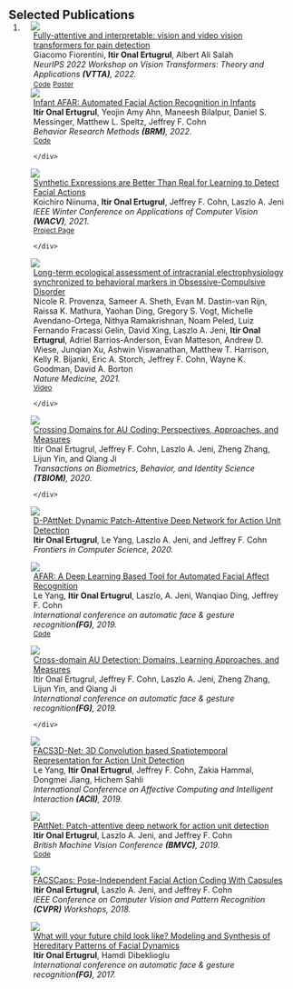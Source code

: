 <h2 id="publications" style="margin: 2px 0px -15px;">Selected Publications</h2>

<div class="publications">
<ol class="bibliography">

<li>

<div class="pub-row">

  <div class="col-sm-3 abbr" style="position: relative;padding-right: 15px;padding-left: 15px;">
    <img src="assets/img/2022/vtta_pipeline2.png" class="teaser img-fluid z-depth-1">
    <!--<abbr class="badge">BRM</abbr>-->
  </div>

  <div class="col-sm-9" style="position: relative;padding-right: 15px;padding-left: 20px;">
    <div class="title"><a href="https://drive.google.com/file/d/1mfuiUbYSnfXQ88Su5Hlf7vw75Jz07uEh/view">Fully-attentive and interpretable: vision and video
vision transformers for pain detection</a></div>
    <div class="author">Giacomo Fiorentini, <strong>Itir Onal Ertugrul</strong>, Albert Ali Salah</div>
    <div class="periodical"><em>NeurIPS 2022 Workshop on Vision Transformers: Theory and Applications <strong>(VTTA)</strong>, 2022.</em></div>
    <div class="links">
      <a href="https://github.com/IPDTFE/ViT-McMaster" class="btn btn-sm z-depth-0" role="button" target="_blank" style="font-size:12px;">Code</a>
      <a href="https://nips.cc/media/PosterPDFs/NeurIPS%202022/61316.png?t=1669661317.4587843" class="btn btn-sm z-depth-0" role="button" target="_blank" style="font-size:12px;">Poster</a>
    </div>
  </div>
</div>

<div class="pub-row">

  <div class="col-sm-3 abbr" style="position: relative;padding-right: 15px;padding-left: 15px;">
    <img src="assets/img/2022/InfantAFAR_pipeline.png" class="teaser img-fluid z-depth-1">
    <!--<abbr class="badge">BRM</abbr>-->
  </div>

  <div class="col-sm-9" style="position: relative;padding-right: 15px;padding-left: 20px;">
    <div class="title"><a href="https://doi.org/10.3758/s13428-022-01863-y">Infant AFAR: Automated Facial Action Recognition in Infants</a></div>
    <div class="author"><strong>Itir Onal Ertugrul</strong>, Yeojin Amy Ahn, Maneesh Bilalpur, Daniel S. Messinger, Matthew L. Speltz, Jeffrey F. Cohn</div>
    <div class="periodical"><em>Behavior Research Methods <strong>(BRM)</strong>, 2022.</em></div>
    <div class="links">
      <a href="https://github.com/AffectAnalysisGroup/AFARtoolbox/tree/master/InfantAFAR" class="btn btn-sm z-depth-0" role="button" target="_blank" style="font-size:12px;">Code</a>

    </div>
  </div>
</div>

<p/>  
  
<div class="pub-row">

  <div class="col-sm-3 abbr" style="position: relative;padding-right: 15px;padding-left: 15px;">
    <img src="assets/img/2021/SyntheticExpressions.png" class="teaser img-fluid z-depth-1">
    <!--<abbr class="badge">WACV</abbr>-->
  </div>

  <div class="col-sm-9" style="position: relative;padding-right: 15px;padding-left: 20px;">
    <div class="title"><a href="https://openaccess.thecvf.com/content/WACV2021/papers/Niinuma_Synthetic_Expressions_Are_Better_Than_Real_for_Learning_to_Detect_WACV_2021_paper.pdf">Synthetic Expressions are Better Than Real for Learning to Detect Facial Actions</a></div>
    <div class="author">Koichiro Niinuma, <strong>Itir Onal Ertugrul</strong>, Jeffrey F. Cohn, Laszlo A. Jeni</div>
    <div class="periodical"><em>IEEE Winter Conference on Applications of Computer Vision <strong>(WACV)</strong>, 2021.</em></div>
    <div class="links">
      <a href="https://kniinuma.github.io/SyntheticExpressionBetterThanReal/" class="btn btn-sm z-depth-0" role="button" target="_blank" style="font-size:12px;">Project Page</a>

    </div>
  </div>
</div>

<p/>  

<div class="pub-row">

  <div class="col-sm-3 abbr" style="position: relative;padding-right: 15px;padding-left: 15px;">
    <img src="assets/img/2021/nature_medicine.png" class="teaser img-fluid z-depth-1">
    <!--<abbr class="badge">WACV</abbr>-->
  </div>

  <div class="col-sm-9" style="position: relative;padding-right: 15px;padding-left: 20px;">
    <div class="title"><a href="https://www.ncbi.nlm.nih.gov/pmc/articles/PMC8800455/pdf/nihms-1759646.pdf">Long-term ecological assessment of intracranial electrophysiology synchronized to behavioral markers in Obsessive-Compulsive Disorder</a></div>
    <div class="author">Nicole R. Provenza, Sameer A. Sheth, Evan M. Dastin-van Rijn, Raissa K. Mathura, Yaohan Ding, Gregory S. Vogt, Michelle Avendano-Ortega, Nithya Ramakrishnan, Noam Peled, Luiz Fernando Fracassi Gelin, David Xing, Laszlo A. Jeni, <strong>Itir Onal Ertugrul</strong>, Adriel Barrios-Anderson, Evan Matteson, Andrew D. Wiese, Junqian Xu, Ashwin Viswanathan, Matthew T. Harrison, Kelly R. Bijanki, Eric A. Storch, Jeffrey F. Cohn, Wayne K. Goodman, David A. Borton</div>
    <div class="periodical"><em>Nature Medicine, 2021.</em></div>
    <div class="links">
      <a href="https://static-content.springer.com/esm/art%3A10.1038%2Fs41591-021-01550-z/MediaObjects/41591_2021_1550_MOESM2_ESM.mp4" class="btn btn-sm z-depth-0" role="button" target="_blank" style="font-size:12px;">Video</a>
      
    </div>
  </div>
</div>

<p/>  

<div class="pub-row">

  <div class="col-sm-3 abbr" style="position: relative;padding-right: 15px;padding-left: 15px;">
    <img src="assets/img/2020/crossing_domains.png" class="teaser img-fluid z-depth-1">
    <!--<abbr class="badge">WACV</abbr>-->
  </div>

  <div class="col-sm-9" style="position: relative;padding-right: 15px;padding-left: 20px;">
    <div class="title"><a href="assets/papers/OnalErtugrul_TBIOM_AAM.pdf">Crossing Domains for AU Coding: Perspectives, Approaches, and Measures</a></div>
    <div class="author">Itir Onal Ertugrul, Jeffrey F. Cohn, Laszlo A. Jeni, Zheng Zhang, Lijun Yin, and Qiang Ji</div>
    <div class="periodical"><em>Transactions on Biometrics, Behavior, and Identity Science <strong>(TBIOM)</strong>, 2020.</em></div>
    <div class="links">
    
      
    </div>
  </div>
</div>
  

<p/>  
  
<div class="pub-row">

  <div class="col-sm-3 abbr" style="position: relative;padding-right: 15px;padding-left: 15px;">
    <img src="assets/img/2020/dpattnet.jpeg" class="teaser img-fluid z-depth-1">
    <!--<abbr class="badge">WACV</abbr>-->
  </div>

  <div class="col-sm-9" style="position: relative;padding-right: 15px;padding-left: 20px;">
    <div class="title"><a href="https://www.frontiersin.org/articles/10.3389/fcomp.2019.00011/full">D-PAttNet: Dynamic Patch-Attentive Deep Network for Action Unit Detection</a></div>
    <div class="author"><strong>Itir Onal Ertugrul</strong>, Le Yang, Laszlo A. Jeni, and Jeffrey F. Cohn</div>
    <div class="periodical"><em>Frontiers in Computer Science, 2020.</em></div>
    
  </div>
</div>  


<p/>  
  
<div class="pub-row">

  <div class="col-sm-3 abbr" style="position: relative;padding-right: 15px;padding-left: 15px;">
    <img src="assets/img/2019/afar.png" class="teaser img-fluid z-depth-1">
    <!--<abbr class="badge">WACV</abbr>-->
  </div>

  <div class="col-sm-9" style="position: relative;padding-right: 15px;padding-left: 20px;">
    <div class="title"><a href="https://par.nsf.gov/servlets/purl/10168237">AFAR: A Deep Learning Based Tool for Automated Facial Affect Recognition</a></div>
    <div class="author">Le Yang, <strong>Itir Onal Ertugrul</strong>, Laszlo, A. Jeni, Wanqiao Ding, Jeffrey F. Cohn</div>
    <div class="periodical"><em>International conference on automatic face & gesture recognition<strong>(FG)</strong>, 2019.</em></div>
    <div class="links">
    <a href="https://github.com/AffectAnalysisGroup/AFARtoolbox/" class="btn btn-sm z-depth-0" role="button" target="_blank" style="font-size:12px;">Code</a>
  </div>
  </div>
</div> 

<p/>  

<div class="pub-row">

  <div class="col-sm-3 abbr" style="position: relative;padding-right: 15px;padding-left: 15px;">
    <img src="assets/img/2019/cross-domain-au.jpeg" class="teaser img-fluid z-depth-1">
    <!--<abbr class="badge">WACV</abbr>-->
  </div>

  <div class="col-sm-9" style="position: relative;padding-right: 15px;padding-left: 20px;">
    <div class="title"><a href="https://www.ncbi.nlm.nih.gov/pmc/articles/PMC6867108/">Cross-domain AU Detection: Domains, Learning Approaches, and Measures</a></div>
    <div class="author">Itir Onal Ertugrul, Jeffrey F. Cohn, Laszlo A. Jeni, Zheng Zhang, Lijun Yin, and Qiang Ji</div>
    <div class="periodical"><em>International conference on automatic face & gesture recognition<strong>(FG)</strong>, 2019.</em></div>
    <div class="links">
    
      
    </div>
  </div>
</div>

<p/>  
  
<div class="pub-row">

  <div class="col-sm-3 abbr" style="position: relative;padding-right: 15px;padding-left: 15px;">
    <img src="assets/img/2019/acii19.png" class="teaser img-fluid z-depth-1">
    <!--<abbr class="badge">WACV</abbr>-->
  </div>

  <div class="col-sm-9" style="position: relative;padding-right: 15px;padding-left: 20px;">
    <div class="title"><a href="https://par.nsf.gov/servlets/purl/10168237">FACS3D-Net: 3D Convolution based Spatiotemporal Representation for Action Unit Detection</a></div>
    <div class="author">Le Yang, <strong>Itir Onal Ertugrul</strong>, Jeffrey F. Cohn, Zakia Hammal, Dongmei Jiang, Hichem Sahli</div>
    <div class="periodical"><em>International Conference on Affective Computing and Intelligent Interaction <strong>(ACII)</strong>, 2019.</em></div>
    
  </div>
</div> 

<p/>  
  
<div class="pub-row">

  <div class="col-sm-3 abbr" style="position: relative;padding-right: 15px;padding-left: 15px;">
    <img src="assets/img/2019/pattnet.png" class="teaser img-fluid z-depth-1">
    <!--<abbr class="badge">WACV</abbr>-->
  </div>

  <div class="col-sm-9" style="position: relative;padding-right: 15px;padding-left: 20px;">
    <div class="title"><a href="https://www.jeffcohn.net/wp-content/uploads/2019/07/BMVC2019_PAttNet.pdf.pdf">PAttNet: Patch-attentive deep network for action unit detection</a></div>
    <div class="author"><strong>Itir Onal Ertugrul</strong>, Laszlo A. Jeni, and Jeffrey F. Cohn</div>
    <div class="periodical"><em>British Machine Vision Conference <strong>(BMVC)</strong>, 2019.</em></div>
    <div class="links">
      <a href="https://github.com/AffectAnalysisGroup/PAttNet" class="btn btn-sm z-depth-0" role="button" target="_blank" style="font-size:12px;">Code</a>
    
  </div>
  </div>
</div> 

<p/>  
  
<div class="pub-row">

  <div class="col-sm-3 abbr" style="position: relative;padding-right: 15px;padding-left: 15px;">
    <img src="assets/img/2018/facscaps.png" class="teaser img-fluid z-depth-1">
    <!--<abbr class="badge">WACV</abbr>-->
  </div>

  <div class="col-sm-9" style="position: relative;padding-right: 15px;padding-left: 20px;">
    <div class="title"><a href="https://openaccess.thecvf.com/content_cvpr_2018_workshops/w41/html/Ertugrul_FACSCaps_Pose-Independent_Facial_CVPR_2018_paper.html">FACSCaps: Pose-Independent Facial Action Coding With Capsules</a></div>
    <div class="author"><strong>Itir Onal Ertugrul</strong>, Laszlo A. Jeni, and Jeffrey F. Cohn</div>
    <div class="periodical"><em>IEEE Conference on Computer Vision and Pattern Recognition <strong>(CVPR)</strong> Workshops, 2018.</em></div>
    
  </div>
</div> 

<p/>  
  
<div class="pub-row">

  <div class="col-sm-3 abbr" style="position: relative;padding-right: 15px;padding-left: 15px;">
    <img src="assets/img/2017/kinship.png" class="teaser img-fluid z-depth-1">
    <!--<abbr class="badge">WACV</abbr>-->
  </div>

  <div class="col-sm-9" style="position: relative;padding-right: 15px;padding-left: 20px;">
    <div class="title"><a href="assets/papers/FG_kinship_synthesis.pdf">What will your future child look like? Modeling and Synthesis of Hereditary Patterns of Facial Dynamics</a></div>
    <div class="author"><strong>Itir Onal Ertugrul</strong>, Hamdi Dibeklioglu</div>
    <div class="periodical"><em>International conference on automatic face & gesture recognition<strong>(FG)</strong>, 2017.</em></div>
    
  </div>
</div> 
  
  
</li>
  
<br>

</ol>
</div>
